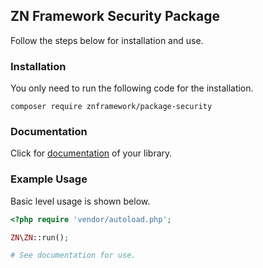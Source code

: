 <h2>ZN Framework Security Package</h2>
<p>
Follow the steps below for installation and use.
</p>

<h3>Installation</h3>
<p>
You only need to run the following code for the installation.
</p>

```
composer require znframework/package-security
```

<h3>Documentation</h3>
<p>
Click for <a href="https://docs.znframework.com/kriptografi-guvenlik/guvenlik-kutuphanesi">documentation</a> of your library.
</p>

<h3>Example Usage</h3>
<p>
Basic level usage is shown below.
</p>

```php
<?php require 'vendor/autoload.php';

ZN\ZN::run();

# See documentation for use.
```
